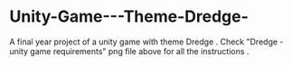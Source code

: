 # Unity-Game---Theme-Dredge-
A final  year project of a unity game with theme Dredge . 
Check "Dredge - unity game requirements" png file above for all the instructions . 
